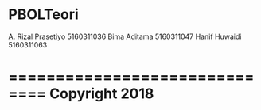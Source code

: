 # PBOLTeori

A. Rizal Prasetiyo	5160311036
Bima Aditama		    5160311047
Hanif Huwaidi		    5160311063

==============================
Copyright 2018
==============================
